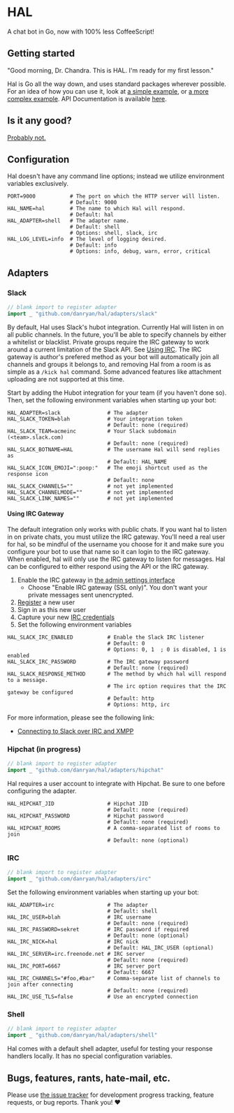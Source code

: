 # HAL

A chat bot in Go, now with 100% less CoffeeScript!

## Getting started

"Good morning, Dr. Chandra. This is HAL. I'm ready for my first lesson."

Hal is Go all the way down, and uses standard packages wherever possible. For an idea of how you can use it, look at [a simple example](examples/simple/main.go), or [a more complex example](examples/complex/main.go). API Documentation is available [here](http://godoc.org/github.com/danryan/hal).

## Is it any good?

[Probably not.](http://news.ycombinator.com/item?id=3067434)

## Configuration

Hal doesn't have any command line options; instead we utilize environment variables exclusively.

```
PORT=9000           # The port on which the HTTP server will listen.
                    # Default: 9000
HAL_NAME=hal        # The name to which Hal will respond.
                    # Default: hal
HAL_ADAPTER=shell   # The adapter name.
                    # Default: shell
                    # Options: shell, slack, irc
HAL_LOG_LEVEL=info  # The level of logging desired.
                    # Default: info
                    # Options: info, debug, warn, error, critical
```

## Adapters

### Slack

```go
// blank import to register adapter
import _ "github.com/danryan/hal/adapters/slack"
```

By default, Hal uses Slack's hubot integration. Currently Hal will listen in on all public channels. In the future, you'll be able to specify channels by either a whitelist or blacklist. Private groups require the IRC gateway to work around a current limitation of the Slack API. See [Using IRC](#irc-gateway). The IRC gateway is author's prefered method as your bot will automatically join all channels and groups it belongs to, and removing Hal from a room is as simple as a `/kick hal` command. Some advanced features like attachment uploading are not supported at this time.

Start by adding the Hubot integration for your team (if you haven't done so). Then, set the following environment variables when starting up your bot:

```
HAL_ADAPTER=slack               # The adapter
HAL_SLACK_TOKEN=blah            # Your integration token
                                # Default: none (required)
HAL_SLACK_TEAM=acmeinc          # Your Slack subdomain (<team>.slack.com)
                                # Default: none (required)
HAL_SLACK_BOTNAME=HAL           # The username Hal will send replies as
                                # Default: HAL_NAME
HAL_SLACK_ICON_EMOJI=":poop:"   # The emoji shortcut used as the response icon
                                # Default: none
HAL_SLACK_CHANNELS=""           # not yet implemented
HAL_SLACK_CHANNELMODE=""        # not yet implemented
HAL_SLACK_LINK_NAMES=""         # not yet implemented
```

#### Using IRC Gateway<a name="irc-gateway"></a>

The default integration only works with public chats. If you want hal to listen in on private chats, you must utilize the IRC gateway. You'll need a real user for hal, so be mindful of the username you choose for it and make sure you configure your bot to use that name so it can login to the IRC gateway. When enabled, hal will only use the IRC gateway to listen for messages. Hal can be configured to either respond using the API or the IRC gateway.

1. Enable the IRC gateway in [the admin settings interface](https://revily.slack.com/admin/settings)
    * Choose "Enable IRC gateway (SSL only)". You don't want your private messages sent unencrypted.
2. [Register](https://my.slack.com/signup) a new user
3. Sign in as this new user
4. Capture your new [IRC credentials](https://my.slack.com/account/gateways)
5. Set the following environment variables

```
HAL_SLACK_IRC_ENABLED           # Enable the Slack IRC listener
                                # Default: 0
                                # Options: 0, 1  ; 0 is disabled, 1 is enabled
HAL_SLACK_IRC_PASSWORD          # The IRC gateway password
                                # Default: none (required)
HAL_SLACK_RESPONSE_METHOD       # The method by which hal will respond to a message.
                                # The irc option requires that the IRC gateway be configured
                                # Default: http
                                # Options: http, irc
```

For more information, please see the following link:
* [Connecting to Slack over IRC and XMPP](https://slack.zendesk.com/hc/en-us/articles/201727913-Connecting-to-Slack-over-IRC-and-XMPP)

### Hipchat (in progress)

```go
// blank import to register adapter
import _ "github.com/danryan/hal/adapters/hipchat"
```

Hal requires a user account to integrate with Hipchat. Be sure to one before configuring the adapter.

```
HAL_HIPCHAT_JID                 # Hipchat JID
                                # Default: none (required)
HAL_HIPCHAT_PASSWORD            # Hipchat password
                                # Default: none (required)
HAL_HIPCHAT_ROOMS               # A comma-separated list of rooms to join
                                # Default: none (optional)
```
### IRC

```go
// blank import to register adapter
import _ "github.com/danryan/hal/adapters/irc"
```

Set the following environment variables when starting up your bot:

```
HAL_ADAPTER=irc                 # The adapter
                                # Default: shell
HAL_IRC_USER=blah               # IRC username
                                # Default: none (required)
HAL_IRC_PASSWORD=sekret         # IRC password if required
                                # Default: none (optional)
HAL_IRC_NICK=hal                # IRC nick
                                # Default: HAL_IRC_USER (optional)
HAL_IRC_SERVER=irc.freenode.net # IRC server
                                # Default: none (required)
HAL_IRC_PORT=6667               # IRC server port
                                # Default: 6667
HAL_IRC_CHANNELS="#foo,#bar"    # Comma-separate list of channels to join after connecting
                                # Default: none (required)
HAL_IRC_USE_TLS=false           # Use an encrypted connection
```

### Shell

```go
// blank import to register adapter
import _ "github.com/danryan/hal/adapters/shell"
```

Hal comes with a default shell adapter, useful for testing your response handlers locally. It has no special configuration variables.

## Bugs, features, rants, hate-mail, etc.

Please use [the issue tracker](https://github.com/danryan/hal/issues) for development progress tracking, feature requests, or bug reports. Thank you! :heart:
